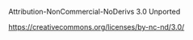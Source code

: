Attribution-NonCommercial-NoDerivs 3.0 Unported 

https://creativecommons.org/licenses/by-nc-nd/3.0/
